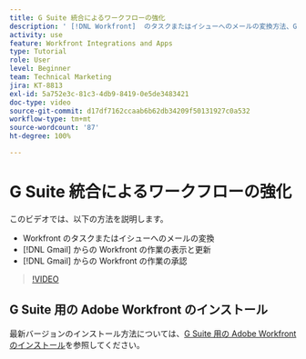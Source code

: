 ```yaml
---
title: G Suite 統合によるワークフローの強化
description: ' [!DNL Workfront]  のタスクまたはイシューへのメールの変換方法、Gmail からの  [!DNL Workfront]  の作業の表示と更新方法、Gmail からの  [!DNL Workfront]  の作業の承認方法を説明します。'
activity: use
feature: Workfront Integrations and Apps
type: Tutorial
role: User
level: Beginner
team: Technical Marketing
jira: KT-8813
exl-id: 5a752e3c-81c3-4db9-8419-0e5de3483421
doc-type: video
source-git-commit: d17df7162ccaab6b62db34209f50131927c0a532
workflow-type: tm+mt
source-wordcount: '87'
ht-degree: 100%

---
```


# G Suite 統合によるワークフローの強化

このビデオでは、以下の方法を説明します。

* Workfront のタスクまたはイシューへのメールの変換
* [!DNL Gmail] からの Workfront の作業の表示と更新
* [!DNL Gmail] からの Workfront の作業の承認

>[!VIDEO](https://video.tv.adobe.com/v/335114/?quality=12&learn=on&enablevpops)

## G Suite 用の Adobe Workfront のインストール

最新バージョンのインストール方法については、[G Suite 用の Adobe Workfront のインストール](https://experienceleague.adobe.com/docs/workfront/using/adobe-workfront-integrations/workfront-for-g-suite/install-workfront-for-gsuite.html?lang=ja)を参照してください。
